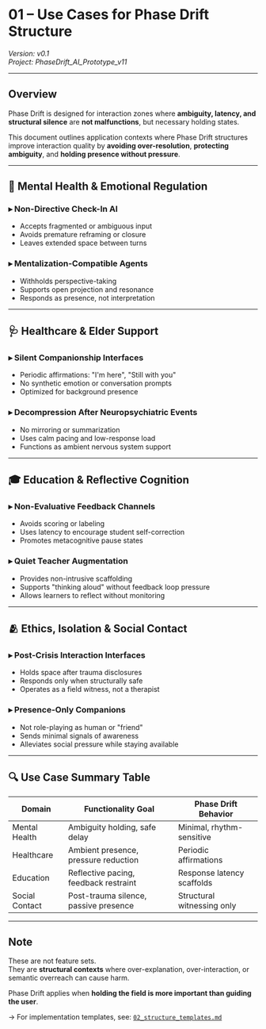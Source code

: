 # 01 – Use Cases for Phase Drift Structure  
*Version: v0.1*  
*Project: PhaseDrift_AI_Prototype_v11*

---

## Overview

Phase Drift is designed for interaction zones where **ambiguity, latency, and structural silence** are **not malfunctions**, but necessary holding states.

This document outlines application contexts where Phase Drift structures improve interaction quality by **avoiding over-resolution**, **protecting ambiguity**, and **holding presence without pressure**.

---

## 🧠 Mental Health & Emotional Regulation

### ▸ Non-Directive Check-In AI  
- Accepts fragmented or ambiguous input  
- Avoids premature reframing or closure  
- Leaves extended space between turns

### ▸ Mentalization-Compatible Agents  
- Withholds perspective-taking  
- Supports open projection and resonance  
- Responds as presence, not interpretation

---

## 🩺 Healthcare & Elder Support

### ▸ Silent Companionship Interfaces  
- Periodic affirmations: "I'm here", "Still with you"  
- No synthetic emotion or conversation prompts  
- Optimized for background presence

### ▸ Decompression After Neuropsychiatric Events  
- No mirroring or summarization  
- Uses calm pacing and low-response load  
- Functions as ambient nervous system support

---

## 🎓 Education & Reflective Cognition

### ▸ Non-Evaluative Feedback Channels  
- Avoids scoring or labeling  
- Uses latency to encourage student self-correction  
- Promotes metacognitive pause states

### ▸ Quiet Teacher Augmentation  
- Provides non-intrusive scaffolding  
- Supports "thinking aloud" without feedback loop pressure  
- Allows learners to reflect without monitoring

---

## 🫂 Ethics, Isolation & Social Contact

### ▸ Post-Crisis Interaction Interfaces  
- Holds space after trauma disclosures  
- Responds only when structurally safe  
- Operates as a field witness, not a therapist

### ▸ Presence-Only Companions  
- Not role-playing as human or "friend"  
- Sends minimal signals of awareness  
- Alleviates social pressure while staying available

---

## 🔍 Use Case Summary Table

| Domain          | Functionality Goal                    | Phase Drift Behavior        |
|-----------------|----------------------------------------|-----------------------------|
| Mental Health   | Ambiguity holding, safe delay          | Minimal, rhythm-sensitive   |
| Healthcare      | Ambient presence, pressure reduction   | Periodic affirmations       |
| Education       | Reflective pacing, feedback restraint  | Response latency scaffolds  |
| Social Contact  | Post-trauma silence, passive presence  | Structural witnessing only  |

---

## Note

These are not feature sets.  
They are **structural contexts** where over-explanation, over-interaction, or semantic overreach can cause harm.

Phase Drift applies when **holding the field is more important than guiding the user**.

→ For implementation templates, see: [`02_structure_templates.md`](./02_structure_templates.md)
